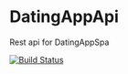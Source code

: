 # DatingAppApi

Rest api for DatingAppSpa

[![Build Status](https://travis-ci.org/kosenburg/DatingAppApi.svg?branch=master)](https://travis-ci.org/kosenburg/DatingAppApi)
